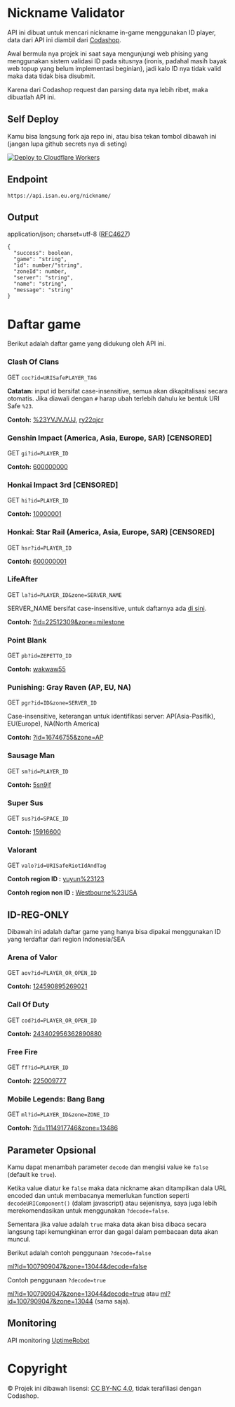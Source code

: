 # Nickname Validator
API ini dibuat untuk mencari nickname in-game menggunakan ID player, data dari API ini diambil dari [Codashop](https://www.codashop.com/).

Awal bermula nya projek ini saat saya mengunjungi web phising yang menggunakan sistem validasi ID pada situsnya (ironis, padahal masih bayak web topup yang belum implementasi beginian), jadi kalo ID nya tidak valid maka data tidak bisa disubmit.

Karena dari Codashop request dan parsing data nya lebih ribet, maka dibuatlah API ini.
## Self Deploy
Kamu bisa langsung fork aja repo ini, atau bisa tekan tombol dibawah ini (jangan lupa github secrets nya di seting)

[![Deploy to Cloudflare Workers](https://deploy.workers.cloudflare.com/button)](https://deploy.workers.cloudflare.com/?url=https://github.com/ihsangan/valid)
## Endpoint
```
https://api.isan.eu.org/nickname/
```
## Output
application/json; charset=utf-8 ([RFC4627](https://datatracker.ietf.org/doc/html/rfc4627))
```
{
  "success": boolean,
  "game": "string",
  "id": number/"string",
  "zoneId": number,
  "server": "string",
  "name": "string",
  "message": "string"
}
```
# Daftar game
Berikut adalah daftar game yang didukung oleh API ini.
### Clash Of Clans
GET `coc?id=URISafePLAYER_TAG`

**Catatan:** input id bersifat case-insensitive, semua akan dikapitalisasi secara otomatis. Jika diawali dengan `#` harap ubah terlebih dahulu ke bentuk URI Safe `%23`.

**Contoh:** [%23YVJVJVJJ](https://api.isan.eu.org/nickname/coc?id=%23YVJVJVJJ), [ry22qjcr](https://api.isan.eu.org/nickname/coc?id=ry22qjcr)
### Genshin Impact (America, Asia, Europe, SAR) [CENSORED]
GET `gi?id=PLAYER_ID`

**Contoh:** [600000000](https://api.isan.eu.org/nickname/gi?id=600000000)
### Honkai Impact 3rd [CENSORED]
GET `hi?id=PLAYER_ID`

**Contoh:** [10000001](https://api.isan.eu.org/nickname/hi?id=10000001)
### Honkai: Star Rail (America, Asia, Europe, SAR) [CENSORED]
GET `hsr?id=PLAYER_ID`

**Contoh:** [600000001](https://api.isan.eu.org/nickname/hsr?id=600000001)
### LifeAfter
GET `la?id=PLAYER_ID&zone=SERVER_NAME`

SERVER_NAME bersifat case-insensitive, untuk daftarnya ada [di sini](https://github.com/ihsangan/valid/blob/main/src/router/la.js).

**Contoh:** [?id=22512309&zone=milestone](https://api.isan.eu.org/nickname/la?id=22512309&zone=milestone)
### Point Blank
GET `pb?id=ZEPETTO_ID`

**Contoh:** [wakwaw55](https://api.isan.eu.org/nickname/pb?id=wakwaw55)
### Punishing: Gray Raven (AP, EU, NA)
GET `pgr?id=ID&zone=SERVER_ID`

Case-insensitive, keterangan untuk identifikasi server: AP(Asia-Pasifik), EU(Europe), NA(North America)

**Contoh:** [?id=16746755&zone=AP](https://api.isan.eu.org/nickname/pgr?id=16746755&zone=AP)
### Sausage Man
GET `sm?id=PLAYER_ID`

**Contoh:** [5sn9jf](https://api.isan.eu.org/nickname/sm?id=5sn9jf)
### Super Sus
GET `sus?id=SPACE_ID`

**Contoh:** [15916600](https://api.isan.eu.org/nickname/sus?id=15916600)
### Valorant
GET `valo?id=URISafeRiotIdAndTag`

**Contoh region ID :** [yuyun%23123](https://api.isan.eu.org/nickname/valo?id=yuyun%23123)

**Contoh region non ID :** [Westbourne%23USA](https://api.isan.eu.org/nickname/valo?id=Westbourne%23USA)
## ID-REG-ONLY
Dibawah ini adalah daftar game yang hanya bisa dipakai menggunakan ID yang terdaftar dari region Indonesia/SEA
### Arena of Valor
GET `aov?id=PLAYER_OR_OPEN_ID`

**Contoh:** [124590895269021](https://api.isan.eu.org/nickname/aov?id=124590895269021)
### Call Of Duty
GET `cod?id=PLAYER_OR_OPEN_ID`

**Contoh:** [243402956362890880](https://api.isan.eu.org/nickname/cod?id=243402956362890880)
### Free Fire
GET `ff?id=PLAYER_ID`

**Contoh:** [225009777](https://api.isan.eu.org/nickname/ff?id=225009777)
### Mobile Legends: Bang Bang
GET `ml?id=PLAYER_ID&zone=ZONE_ID`

**Contoh:** [?id=1114917746&zone=13486](https://api.isan.eu.org/nickname/ml?id=1114917746&zone=13486)
## Parameter Opsional
Kamu dapat menambah parameter `decode` dan mengisi value ke `false` (default ke `true`).

Ketika value diatur ke `false` maka data nickname akan ditampilkan dala URL encoded dan untuk membacanya memerlukan function seperti `decodeURIComponent()` (dalam javascript) atau sejenisnya, saya juga lebih merekomendasikan untuk menggunakan `?decode=false`.

Sementara jika value adalah `true` maka data akan bisa dibaca secara langsung tapi kemungkinan error dan gagal dalam pembacaan data akan muncul.

Berikut adalah contoh penggunaan `?decode=false`

[ml?id=1007909047&zone=13044&decode=false](https://api.isan.eu.org/nickname/ml?id=1007909047&zone=13044&decode=false)

Contoh penggunaan `?decode=true`

[ml?id=1007909047&zone=13044&decode=true](https://api.isan.eu.org/nickname/ml?id=1007909047&zone=13044&decode=true) atau [ml?id=1007909047&zone=13044](https://api.isan.eu.org/nickname/ml?id=1007909047&zone=13044) (sama saja).
## Monitoring
API monitoring [UptimeRobot](https://stats.uptimerobot.com/s9axzR77Fm)
# Copyright
© Projek ini dibawah lisensi: [CC BY-NC 4.0](https://creativecommons.org/licenses/by-nc/4.0/), tidak terafiliasi dengan Codashop.
